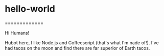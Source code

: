 # hello-world
=============

Hi Humans!

Hubot here, I like Node.js and Coffeescript (that's what I'm nade of!).
I've had tacos on the moon and find there are far superior of Earth tacos.
